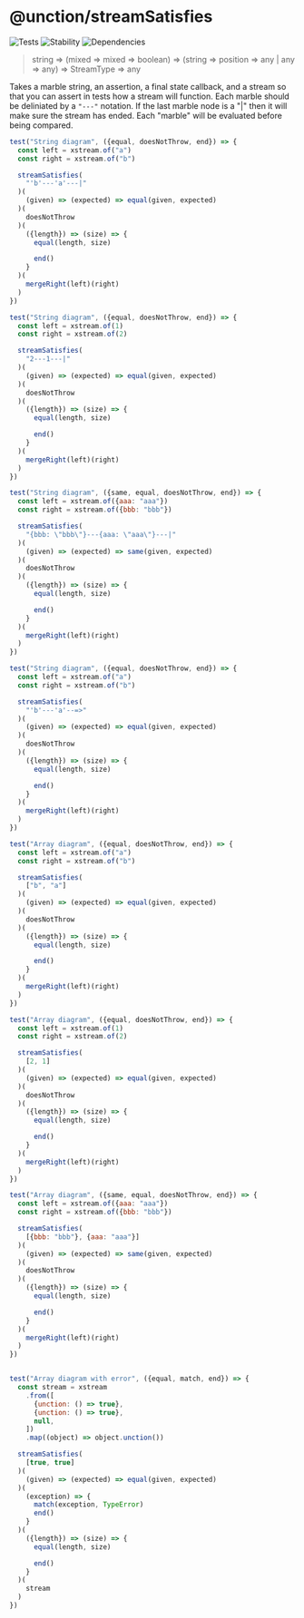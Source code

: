 # @unction/streamSatisfies

![Tests][BADGE_TRAVIS]
![Stability][BADGE_STABILITY]
![Dependencies][BADGE_DEPENDENCY]

> string => (mixed => mixed => boolean) => (string => position => any | any => any) => StreamType => any


Takes a marble string, an assertion, a final state callback, and a stream so that you can assert in tests how a stream will function. Each marble should be deliniated by a `"---"` notation. If the last marble node is a "|" then it will make sure the stream has ended. Each "marble" will be evaluated before being compared.

``` javascript
test("String diagram", ({equal, doesNotThrow, end}) => {
  const left = xstream.of("a")
  const right = xstream.of("b")

  streamSatisfies(
    "'b'---'a'---|"
  )(
    (given) => (expected) => equal(given, expected)
  )(
    doesNotThrow
  )(
    ({length}) => (size) => {
      equal(length, size)

      end()
    }
  )(
    mergeRight(left)(right)
  )
})

test("String diagram", ({equal, doesNotThrow, end}) => {
  const left = xstream.of(1)
  const right = xstream.of(2)

  streamSatisfies(
    "2---1---|"
  )(
    (given) => (expected) => equal(given, expected)
  )(
    doesNotThrow
  )(
    ({length}) => (size) => {
      equal(length, size)

      end()
    }
  )(
    mergeRight(left)(right)
  )
})

test("String diagram", ({same, equal, doesNotThrow, end}) => {
  const left = xstream.of({aaa: "aaa"})
  const right = xstream.of({bbb: "bbb"})

  streamSatisfies(
    "{bbb: \"bbb\"}---{aaa: \"aaa\"}---|"
  )(
    (given) => (expected) => same(given, expected)
  )(
    doesNotThrow
  )(
    ({length}) => (size) => {
      equal(length, size)

      end()
    }
  )(
    mergeRight(left)(right)
  )
})

test("String diagram", ({equal, doesNotThrow, end}) => {
  const left = xstream.of("a")
  const right = xstream.of("b")

  streamSatisfies(
    "'b'---'a'--=>"
  )(
    (given) => (expected) => equal(given, expected)
  )(
    doesNotThrow
  )(
    ({length}) => (size) => {
      equal(length, size)

      end()
    }
  )(
    mergeRight(left)(right)
  )
})

test("Array diagram", ({equal, doesNotThrow, end}) => {
  const left = xstream.of("a")
  const right = xstream.of("b")

  streamSatisfies(
    ["b", "a"]
  )(
    (given) => (expected) => equal(given, expected)
  )(
    doesNotThrow
  )(
    ({length}) => (size) => {
      equal(length, size)

      end()
    }
  )(
    mergeRight(left)(right)
  )
})

test("Array diagram", ({equal, doesNotThrow, end}) => {
  const left = xstream.of(1)
  const right = xstream.of(2)

  streamSatisfies(
    [2, 1]
  )(
    (given) => (expected) => equal(given, expected)
  )(
    doesNotThrow
  )(
    ({length}) => (size) => {
      equal(length, size)

      end()
    }
  )(
    mergeRight(left)(right)
  )
})

test("Array diagram", ({same, equal, doesNotThrow, end}) => {
  const left = xstream.of({aaa: "aaa"})
  const right = xstream.of({bbb: "bbb"})

  streamSatisfies(
    [{bbb: "bbb"}, {aaa: "aaa"}]
  )(
    (given) => (expected) => same(given, expected)
  )(
    doesNotThrow
  )(
    ({length}) => (size) => {
      equal(length, size)

      end()
    }
  )(
    mergeRight(left)(right)
  )
})


test("Array diagram with error", ({equal, match, end}) => {
  const stream = xstream
    .from([
      {unction: () => true},
      {unction: () => true},
      null,
    ])
    .map((object) => object.unction())

  streamSatisfies(
    [true, true]
  )(
    (given) => (expected) => equal(given, expected)
  )(
    (exception) => {
      match(exception, TypeError)
      end()
    }
  )(
    ({length}) => (size) => {
      equal(length, size)

      end()
    }
  )(
    stream
  )
})
```

[BADGE_TRAVIS]: https://img.shields.io/travis/unctionjs/streamSatisfies.svg?maxAge=2592000&style=flat-square
[BADGE_STABILITY]: https://img.shields.io/badge/stability-strong-green.svg?maxAge=2592000&style=flat-square
[BADGE_DEPENDENCY]: https://img.shields.io/david/unctionjs/streamSatisfies.svg?maxAge=2592000&style=flat-square
